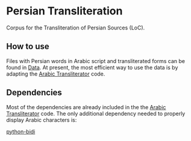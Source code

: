 # Persian Transliteration
Corpus for the Transliteration of Persian Sources (LoC). 

## How to use 
Files with Persian words in Arabic script and transliterated forms can be found in [Data](https://github.com/nicolegrajewski/persiantransliteration/tree/data). At present, the most efficient way to use the data is by adapting the [Arabic Transliterator](https://github.com/MTG/ArabicTransliterator) code.

## Dependencies 
Most of the dependencies are already included in the the [Arabic Transliterator](https://github.com/MTG/ArabicTransliterator) code. The only additional dependency needed to properly display Arabic characters is:

[python-bidi](https://pypi.org/project/python-bidi/)
